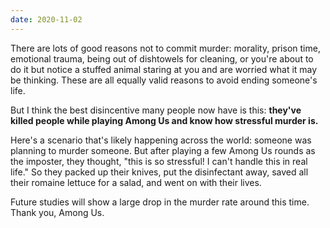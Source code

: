 ```yaml
---
date: 2020-11-02
---
```


There are lots of good reasons not to commit murder: morality, prison time, emotional trauma, being out of dishtowels for cleaning, or you're about to do it but notice a stuffed animal staring at you and are worried what it may be thinking. These are all equally valid reasons to avoid ending someone's life.

But I think the best disincentive many people now have is this: **they've killed people while playing Among Us and know how stressful murder is.**

Here's a scenario that's likely happening across the world: someone was planning to murder someone. But after playing a few Among Us rounds as the imposter, they thought, "this is so stressful! I can't handle this in real life." So they packed up their knives, put the disinfectant away, saved all their romaine lettuce for a salad, and went on with their lives.

Future studies will show a large drop in the murder rate around this time. Thank you, Among Us.

